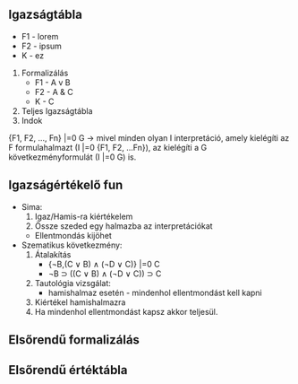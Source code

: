 ## Igazságtábla

- F1 - lorem
- F2 - ipsum
- K - ez

1. Formalizálás
    - F1 - A v B
    - F2 - A & C
    - K - C
2. Teljes Igazságtábla
3. Indok

{F1, F2, ..., Fn} |=0 G -> 
mivel minden olyan I interpretáció, amely kielégíti az F
formulahalmazt (I |=0 {F1, F2, ...Fn}), az kielégíti a G következményformulát
(I |=0 G) is.

## Igazságértékelő fun

- Sima:
    1. Igaz/Hamis-ra kiértékelem
    2. Össze szeded egy halmazba az interpretációkat
    * Ellentmondás kijöhet
- Szematikus következmény:
    1. Átalakítás
        - {¬B,(C ∨ B) ∧ (¬D ∨ C)} |=0 C
        - ¬B ⊃ ((C ∨ B) ∧ (¬D ∨ C)) ⊃ C
    2. Tautológia vizsgálat:
        - hamishalmaz esetén - mindenhol ellentmondást kell kapni
    3. Kiértékel hamishalmazra
    4. Ha mindenhol ellentmondást kapsz akkor teljesül.

## Elsőrendű formalizálás
## Elsőrendű értéktábla